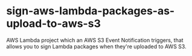 # sign-aws-lambda-packages-as-upload-to-aws-s3
AWS Lambda project which an AWS S3 Event Notification triggers, that allows you to sign Lambda packages when they're uploaded to AWS S3.
